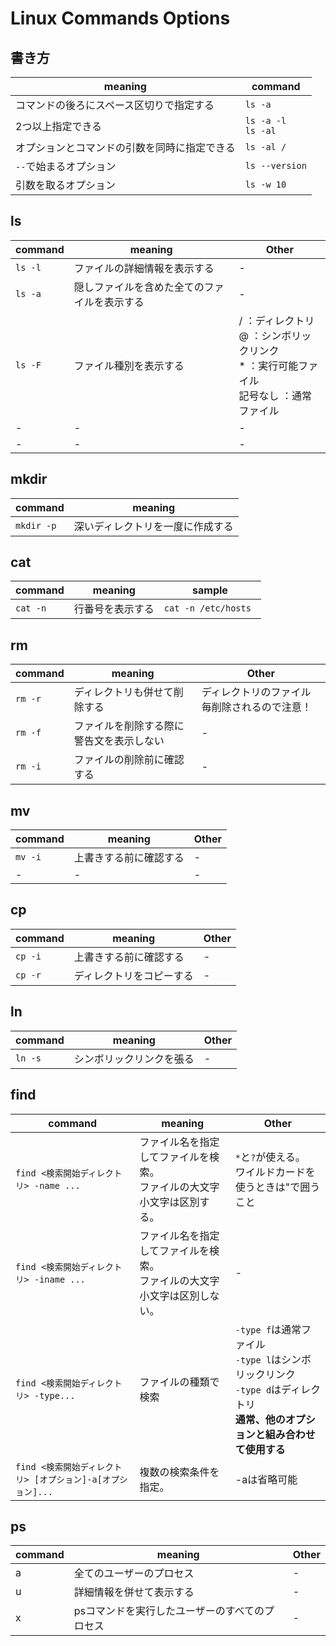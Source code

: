 # Linux Commands Options

## 書き方

meaning|command|
-|-|
コマンドの後ろにスペース区切りで指定する|``ls -a``|
2つ以上指定できる|``ls -a -l``<br>``ls -al``|
オプションとコマンドの引数を同時に指定できる|``ls -al /``|
``--``で始まるオプション|``ls --version``|
引数を取るオプション|``ls -w 10``|

## ls

command|meaning|Other
-|-|-
``ls -l``|ファイルの詳細情報を表示する |-
``ls -a``|隠しファイルを含めた全てのファイルを表示する|-
``ls -F``|ファイル種別を表示する| / ：ディレクトリ<br> @ ：シンボリックリンク<br> * ：実行可能ファイル<br> 記号なし ：通常ファイル
-|-|-
-|-|-

## mkdir

command|meaning
-|-
``mkdir -p``|深いディレクトリを一度に作成する

## cat

command|meaning|sample
-|-|-
``cat -n``| 行番号を表示する|``cat -n /etc/hosts ``

## rm

command|meaning|Other
-|-|-
``rm -r`` |ディレクトリも併せて削除する |ディレクトリのファイル毎削除されるので注意！
``rm -f `` |ファイルを削除する際に警告文を表示しない|-
``rm -i`` |ファイルの削除前に確認する|-

## mv

command|meaning|Other
-|-|-
``mv -i``|上書きする前に確認する|-
-|-|-

## cp

command|meaning|Other
-|-|-
``cp -i``|上書きする前に確認する|-
``cp -r``|ディレクトリをコピーする|-

## ln

command|meaning|Other
-|-|-
``ln -s``|シンボリックリンクを張る|-

## find

command|meaning|Other
-|-|-
``find <検索開始ディレクトリ> -name ...`` |ファイル名を指定してファイルを検索。<br>ファイルの大文字小文字は区別する。|``*``と``?``が使える。<br>ワイルドカードを使うときは"で囲うこと
``find <検索開始ディレクトリ> -iname ...`` |ファイル名を指定してファイルを検索。<br>ファイルの大文字小文字は区別しない。|-
``find <検索開始ディレクトリ> -type...`` |ファイルの種類で検索|``-type f``は通常ファイル<br>``-type l``はシンボリックリンク<br> ``-type d``はディレクトリ<br> **通常、他のオプションと組み合わせて使用する**
``find <検索開始ディレクトリ> [オプション]-a[オプション]...``|複数の検索条件を指定。|-aは省略可能

## ps

command|meaning|Other
-|-|-
a|全てのユーザーのプロセス|-
u|詳細情報を併せて表示する|-
x|psコマンドを実行したユーザーのすべてのプロセス|-